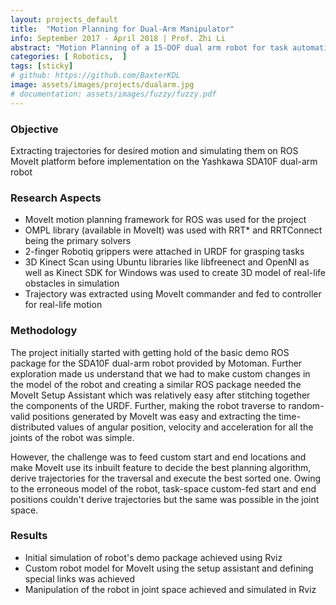 ```yaml
---
layout: projects_default
title:  "Motion Planning for Dual-Arm Manipulator"
info: September 2017 - April 2018 | Prof. Zhi Li
abstract: "Motion Planning of a 15-DOF dual arm robot for task automation"
categories: [ Robotics,  ]
tags: [sticky]
# github: https://github.com/BaxterKDL
image: assets/images/projects/dualarm.jpg
# documentation: assets/images/fuzzy/fuzzy.pdf
---
```

### Objective

Extracting trajectories for desired motion and simulating them on ROS MoveIt platform before implementation on the Yashkawa SDA10F dual-arm robot

### Research Aspects

* MoveIt motion planning framework for ROS was used for the project
* OMPL library (available in MoveIt) was used with RRT* and RRTConnect being the primary solvers
* 2-finger Robotiq grippers were attached in URDF for grasping tasks
* 3D Kinect Scan using Ubuntu libraries like libfreenect and OpenNI as well as Kinect SDK for Windows was used to create 3D model of real-life obstacles in simulation
* Trajectory was extracted using MoveIt commander and fed to controller for real-life motion

### Methodology

The project initially started with getting hold of the basic demo ROS package for the SDA10F dual-arm robot provided by Motoman. Further exploration made us understand that we had to make custom changes in the model of the robot and creating a similar ROS package needed the MoveIt Setup Assistant which was relatively easy after stitching together the components of the URDF. Further, making the robot traverse to random-valid positions generated by MoveIt was easy and extracting the time-distributed values of angular position, velocity and acceleration for all the joints of the robot was simple.

However, the challenge was to feed custom start and end locations and make MoveIt use its inbuilt feature to decide the best planning algorithm, derive trajectories for the traversal and execute the best sorted one. Owing to the erroneous model of the robot, task-space custom-fed start and end positions couldn't derive trajectories but the same was possible in the joint space.

### Results

* Initial simulation of robot's demo package achieved using Rviz
* Custom robot model for MoveIt using the setup assistant and defining special links was achieved
* Manipulation of the robot in joint space achieved and simulated in Rviz